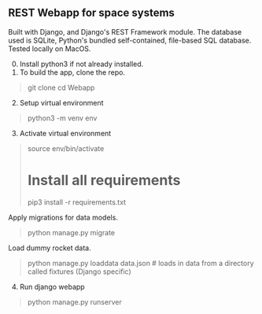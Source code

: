 ## REST Webapp for space systems

Built with Django, and Django's REST Framework module. The database used is SQLite, Python's bundled self-contained, file-based SQL database. Tested locally on MacOS.

0. Install python3 if not already installed.
1. To build the app, clone the repo.
> git clone
> cd Webapp

2. Setup virtual environment
> python3 -m venv env

3. Activate virtual environment
> source env/bin/activate
> 
> # Install all requirements
> pip3 install -r requirements.txt


Apply migrations for data models.
> python manage.py migrate

Load dummy rocket data.
> python manage.py loaddata data.json # loads in data from a directory called fixtures (Django specific)


4. Run django webapp
> python manage.py runserver